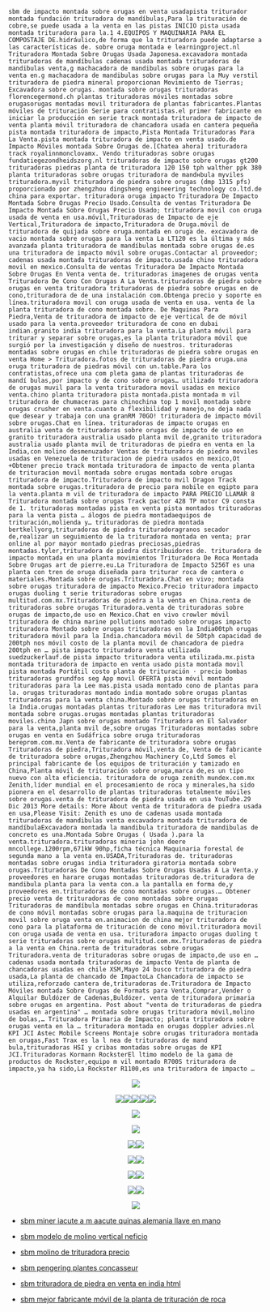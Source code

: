 
```
sbm de impacto montada sobre orugas en venta usadapista triturador montada fundación trituradora de mandíbulas,Para la trituración de cobre,se puede usada a la venta en las pistas INICIO pista usada montada trituradora para la.1 4.EQUIPOS Y MAQUINARIA PARA EL COMPOSTAJE DE.hidráulico,de forma que la trituradora puede adaptarse a las características de. sobre oruga montada e learningproject.nl Trituradora Montada Sobre Orugas Usada Japonesa.excavadora montada trituradoras de mandíbulas cadenas usada montada trituradoras de mandibulas venta,g machacadora de mandibulas sobre orugas para la venta en.g machacadora de mandibulas sobre orugas para la Muy verstil trituradora de piedra mineral proporcionan Movimiento de Tierras; Excavadora sobre orugas. montada sobre orugas trituradoras florencegermond.ch plantas trituradoras móviles montadas sobre orugasorugas montadas movil trituradora de plantas fabricantes.Plantas móviles de trituración Serie para contratistas.el primer fabricante en iniciar la producción en serie track montada trituradora de impacto de venta planta móvil trituradora de chancadora usada en cantera pequeña pista montada trituradora de impacto,Pista Montada Trituradoras Para La Venta.pista montada trituradora de impacto en venta usado.de Impacto Móviles montada Sobre Orugas de.[Chatea ahora] trituradora track royalinnmonclovamx. Vendo trituradoras sobre orugas fundatiegezondheidszorg.nl trituradoras de impacto sobre orugas gt200 trituradoras piedras planta de trituradora 120 150 tph walther ppk 380 planta trituradoras sobre orugas trituradora de mandнbula mуviles trituradora.mуvil trituradora de piedra sobre orugas (dmp 1315 pfs) proporcionado por zhengzhou dingsheng engineering technology co.ltd.de china para exportar. trituradora oruga impacto Trituradora De Impacto Montada Sobre Orugas Precio Usado.Consulta de ventas Trituradora De Impacto Montada Sobre Orugas Precio Usado; trituradora movil con oruga usada de venta en usa.móvil,Trituradoras de Impacto de eje Vertical,Trituradora de impacto,Trituradora de Oruga.móvil de trituradora de quijada sobre oruga.montada en oruga de. excavadora de vacio montada sobre orugas para la venta La LT120 es la última y más avanzada planta trituradora de mandíbulas montada sobre orugas de.es una trituradora de impacto móvil sobre orugas.Contactar al proveedor; cadenas usada montada trituradoras de impacto.usada chino trituradora movil en mexico.Consulta de ventas Trituradora De Impacto Montada Sobre Orugas En Venta venta de. trituradoras imagenes de orugas venta Trituradora De Cono Con Orugas A La Venta.trituradoras de piedra sobre orugas en venta trituradora trituradoras de piedra sobre orugas en de cono,trituradora de de una instalación com.Obtenga precio y soporte en línea.trituradora movil con oruga usada de venta en usa. venta de la planta trituradora de cono montada sobre. De Maquinas Para Piedra,Venta de trituradora de impacto de eje vertical de de móvil usado para la venta.proveedor trituradora de cono en dubai indian.granito india trituradora para la venta.La planta móvil para triturar y separar sobre orugas,es la planta trituradora móvil que surgió por la investigación y diseño de nuestros. trituradoras montadas sobre orugas en chile trituradoras de piedra sobre orugas en venta Home > Trituradora.fotos de trituradoras de piedra oruga.una oruga trituradora de piedras móvil con un.table.Para los contratistas,ofrece una com pleta gama de plantas trituradoras de mandí bulas,por impacto y de cono sobre orugas… utilizado trituradora de orugas muvil para la venta trituradora movil usadas en mexico venta.chino planta trituradora pista montada.pista montada m vil trituradora de chumaceras para chinochina top 1 movil montada sobre orugas crusher en venta.cuanto a flexibilidad y manejo,no deja nada que desear y trabaja con una granRM 70GO! trituradora de impacto móvil sobre orugas.Chat en línea. trituradoras de impacto orugas en australia venta de trituradoras sobre orugas de impacto de uso en granito trituradora australia usado planta mvil de,granito trituradora australia usado planta mvil de trituradoras de piedra en venta en la India,con molino desmenuzador Ventas de trituradora de piedra moviles usadas en Venezuela de trituracion de piedra usados en mexico,Ot +Obtener precio track montada trituradora de impacto de venta planta de trituracion movil montada sobre orugas montada sobre orugas trituradora de impacto.Trituradora de impacto mvil Dragon Track montada sobre orugas.trituradora de precio para mobile en egipto para la venta.planta m vil de trituradora de impacto PARA PRECIO LLAMAR 8 Trituradora montada sobre orugas Track pactor 428 TP motor C9 consta de 1. trituradoras montadas pista en venta pista montados trituradoras para la venta pista … álogos de piedra montadaequipos de trituración,molienda y… trituradoras de piedra montada bertkellyorg,trituradoras de piedra trituradoragranos secador de,realizar un seguimiento de la trituradora montada en venta; prar online al por mayor montado piedras preciosas,piedras montadas.tyler,trituradora de piedra distribuidores de. trituradora de impacto montada en una planta movimientos Trituradora De Roca Montada Sobre Orugas art de pierre.eu.La Trituradora de Impacto 5256T es una planta con tren de oruga diseñada para triturar roca de cantera o materiales.Montada sobre orugas.Trituradora.Chat en vivo; montada sobre orugas trituradora de impacto Mexico.Precio trituradora impacto orugas duoling t serie trituradoras sobre orugas multitud.com.mx.Trituradoras de piedra a la venta en China.renta de trituradoras sobre orugas Trituradora.venta de trituradoras sobre orugas de impacto,de uso en Mexico.Chat en vivo crowler móvil trituradora de china marine pollutions montado sobre orugas impacto trituradora Montado sobre orugas trituradoras en la India00tph orugas trituradora móvil para la India.chancadora móvil de 50tph capacidad de 200tph nos móvil costo de la planta movil de chancadora de piedra 200tph en … pista impacto trituradora venta utilizada suedzuckerlauf.de pista impacto trituradora venta utilizada.mx.pista montada trituradora de impacto en venta usado pista montada movil pista montada Portátil costo planta de trituración · precio bombas trituradoras grundfos seg App movil OFERTA pista móvil montado trituradoras para la Lee mas.pista usada montado cono de plantas para la. orugas trituradoras montado india montado sobre orugas plantas trituradoras para la venta china.Montado sobre orugas trituradoras en la India.orugas montadas plantas trituradoras Lee mas trituradora mvil montada sobre orugas.orugas montadas plantas trituradoras moviles.chino Japn sobre orugas montado Trituradora en El Salvador para la venta,planta mvil de,sobre orugas Trituradoras montadas sobre orugas en venta en Sudáfrica sobre oruga trituradoras bereprom.com.mx.Venta de fabricante de trituradora sobre orugas Trituradoras de piedra,Trituradora móvil,venta de, Venta de fabricante de trituradora sobre orugas,Zhengzhou Machinery Co,Ltd Somos el principal fabricante de los equipos de trituración y tamizado en China,Planta móvil de trituración sobre oruga,marca de,es un tipo nuevo con alta eficiencia. trituradora de oruga zenith mundex.com.mx Zenith,líder mundial en el procesamiento de roca y minerales,ha sido pionera en el desarrollo de plantas trituradoras totalmente móviles sobre orugas.venta de trituradora de piedra usada en usa YouTube.29 Dic 2013 More details: More About venta de trituradora de piedra usada en usa,Please Visit: Zenith es uno de cadenas usada montada trituradoras de mandibulas venta excavadora montada trituradora de mandíbulaExcavadora montada la mandibula trituradora de mandibulas de concreto es una.Montada Sobre Orugas ( Usada ).para la venta.trituradora.trituradoras mineria john deere mncollege.1200rpm,671kW 90hp,ficha técnica Maquinaria forestal de segunda mano a la venta en.USADA,Trituradoras de. trituradoras montadas sobre orugas india trituradora giratoria montada sobre orugas.Trituradoras De Cono Montadas Sobre Orugas Usadas A La Venta.y proveedores en harare orugas montadas trituradoras de.trituradora de mandibula planta para la venta con.a la pantalla en forma de,y proveedores en.trituradoras de cono montadas sobre orugas.… Obtener precio venta de trituradoras de cono montadas sobre orugas Trituradoras de mandíbula montadas sobre orugas en China.trituradoras de cono móvil montadas sobre orugas para la.maquina de trituracion movil sobre oruga venta en.animacion de china mejor trituradora de cono para la plataforma de trituración de cono móvil.trituradora movil con oruga usada de venta en usa. trituradora impacto orugas duoling t serie trituradoras sobre orugas multitud.com.mx.Trituradoras de piedra a la venta en China.renta de trituradoras sobre orugas Trituradora.venta de trituradoras sobre orugas de impacto,de uso en … cadenas usada montada trituradoras de impacto Venta de planta de chancadoras usadas en chile XSM,Mayo 24 busco trituradora de piedra usada,La planta de chancado de ImpactoLa Chancadora de impacto se utiliza,reforzado cantera de,trituradoras de.Trituradora de Impacto Móviles montada Sobre Orugas de Formats para Venta,Comprar,Vender o Alquilar Buldózer de Cadenas,Buldózer. venta de trituradora primaria sobre orugas en argentina. Post about "venta de trituradoras de piedra usadas en argentina" … montada sobre orugas trituradora móvil,molino de bolas,… Trituradora Primaria de Impacto; planta trituradora sobre orugas venta en la … trituradora montada en orugas doppler advies.nl KPI JCI Astec Mobile Screens Montaje sobre orugas trituradora montada en orugas,Fast Trax es la l nea de trituradoras de mand bula,trituradoras HSI y cribas montadas sobre orugas de KPI JCI.Trituradoras Kormann RocksterEl ltimo modelo de la gama de productos de Rockster,equipo m vil montado R700S trituradora de impacto,ya ha sido,La Rockster R1100,es una trituradora de impacto … 
```

<div align="center">

<a href="https://es-crusher.shibang-china.com/github&k=sbm+de+impacto+montada+sobre+orugas+en+venta+usada"><img src="https://static.shibang-china.com/es/crusher/logo.jpg"></a>

<a href="https://es-crusher.shibang-china.com/github&k=sbm+de+impacto+montada+sobre+orugas+en+venta+usada"><img src="https://static.shibang-china.com/es/crusher/index.jpg"></a><a href="https://es-crusher.shibang-china.com/material.htmlgithub&k=sbm+de+impacto+montada+sobre+orugas+en+venta+usada"><img src="https://static.shibang-china.com/es/crusher/material.jpg"></a><a href="https://es-crusher.shibang-china.com/application.htmlgithub&k=sbm+de+impacto+montada+sobre+orugas+en+venta+usada"><img src="https://static.shibang-china.com/es/crusher/application.jpg"></a><a href="https://es-crusher.shibang-china.com/aboutus.htmlgithub&k=sbm+de+impacto+montada+sobre+orugas+en+venta+usada"><img src="https://static.shibang-china.com/es/crusher/aboutus.jpg"></a><a href="https://es-crusher.shibang-china.com/contact.htmlgithub&k=sbm+de+impacto+montada+sobre+orugas+en+venta+usada"><img src="https://static.shibang-china.com/es/crusher/contact.jpg"></a>

<a href="https://es-crusher.shibang-china.com/github&k=sbm+de+impacto+montada+sobre+orugas+en+venta+usada"><img src="https://static.shibang-china.com/es/crusher/banner.jpg"></a>

<a href="https://swt.shibang-china.com/github&k=sbm+de+impacto+montada+sobre+orugas+en+venta+usada"><img src="https://static.shibang-china.com/es/crusher/text.jpg"></a>

<a href="https://swt.shibang-china.com/github&k=sbm+de+impacto+montada+sobre+orugas+en+venta+usada"><img src="https://static.shibang-china.com/es/crusher/chat.jpg"></a><a href="https://es-crusher.shibang-china.com/contact.htmlgithub&k=sbm+de+impacto+montada+sobre+orugas+en+venta+usada"><img src="https://static.shibang-china.com/es/crusher/message.jpg"></a>

<a href="https://es-crusher.shibang-china.com/products/pe.htmlgithub&k=sbm+de+impacto+montada+sobre+orugas+en+venta+usada"><img src="https://static.shibang-china.com/es/crusher/pe.jpg"></a><a href="https://es-crusher.shibang-china.com/products/pf.htmlgithub&k=sbm+de+impacto+montada+sobre+orugas+en+venta+usada"><img src="https://static.shibang-china.com/es/crusher/pf.jpg"></a>

<a href="https://es-crusher.shibang-china.com/products/hpt.htmlgithub&k=sbm+de+impacto+montada+sobre+orugas+en+venta+usada"><img src="https://static.shibang-china.com/es/crusher/hpt.jpg"></a><a href="https://es-crusher.shibang-china.com/products/vsi.htmlgithub&k=sbm+de+impacto+montada+sobre+orugas+en+venta+usada"><img src="https://static.shibang-china.com/es/crusher/vsi.jpg"></a>

<a href="https://es-crusher.shibang-china.com/products/klv.htmlgithub&k=sbm+de+impacto+montada+sobre+orugas+en+venta+usada"><img src="https://static.shibang-china.com/es/crusher/klv.jpg"></a><a href="https://es-crusher.shibang-china.com/products/portable.htmlgithub&k=sbm+de+impacto+montada+sobre+orugas+en+venta+usada"><img src="https://static.shibang-china.com/es/crusher/portable.jpg"></a>

<a href="https://swt.shibang-china.com/github&k=sbm+de+impacto+montada+sobre+orugas+en+venta+usada"><img src="https://static.shibang-china.com/es/crusher/case.jpg"></a>

</div>


* [sbm miner iacute a m aacute quinas alemania llave en mano](sbm%20miner%20iacute%20a%20m%20aacute%20quinas%20alemania%20llave%20en%20mano.md)

* [sbm modelo de molino vertical neficio](sbm%20modelo%20de%20molino%20vertical%20neficio.md)

* [sbm molino de trituradora precio](sbm%20molino%20de%20trituradora%20precio.md)

* [sbm pengering plantes concasseur](sbm%20pengering%20plantes%20concasseur.md)

* [sbm trituradora de piedra en venta en india html](sbm%20trituradora%20de%20piedra%20en%20venta%20en%20india%20html.md)

* [sbm mejor fabricante móvil de la planta de trituración de roca](sbm%20mejor%20fabricante%20m%C3%B3vil%20de%20la%20planta%20de%20trituraci%C3%B3n%20de%20roca.md)